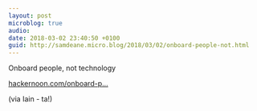 ```yaml
---
layout: post
microblog: true
audio: 
date: 2018-03-02 23:40:50 +0100
guid: http://samdeane.micro.blog/2018/03/02/onboard-people-not.html
---
```

Onboard people, not technology

[hackernoon.com/onboard-p...](https://hackernoon.com/onboard-people-not-technology-2c764e951fb8)

(via Iain - ta!)
